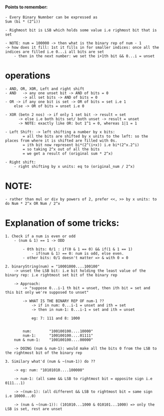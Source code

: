 #### Points to remember:

    - Every Binary Numnber can be expressed as 
    Sum (bi * (2^i))

    - Righmost bit is LSB which holds some value i.e righmost bit that is set

    - NOTE: num = 100000 -> then what is the binary rep of num - 1 
    -> how does it fill: 1st it fills in for smaller indices: once all the indices are filled i.e 0...i all bits are set
        - then in the next number: we set the i+1th bit && 0...i = unset

# operations 
    - AND, OR, XOR, Left and right shift
    - AND   -> any one unset bit -> AND of bits = 0
            -> all set bits -> AND of bits = 0
    - OR -> if any one bit is set -> OR of bits = set i.e 1
        else -> OR of bits = unset i.e 0

    - XOR (betn 2 nos) -> if only 1 set bit -> result = set
          -> else i.e both bits set/ both unset -> result = unset  
          -> NOTE: exactly like OR: but 1^1 = 0, whereas 1|1 = 1

    - Left Shift: -> left shifting a number by x bits:
            = all the bits are shifted by x units to the left: so the places from where it is shifted are filled with 0s.
            = ith bit now represent bi*(2^(i+x)) i.e bi*(2^x.2^i)
            = so taking 2^x out of all the bits
            = we get a result of (original sum * 2^x)

    - Right shift:
        - right shifting by x units: eq to (original_num / 2^x)


# NOTE: 
    - rather than mul or div by powers of 2, prefer <<, >> by x units: to do Num * 2^x OR Num / 2^x

# Explanation of some tricks:

    1. Check if a num is even or odd
        - (num & 1) == 1 -> ODD

            - 0th bits: 0/1 : if(0 & 1 == 0) && if(1 & 1 == 1) 
                - if(num & 1) == 0: num is odd, else even.
            - other bits: 0/1 doesn't matter => & with 0 = 0
    
    2. binaryString(num) = "10001000....100100"
        -> unset the LSB bit: i.e bit holding the least value of the binary rep: i.e rightmost set bit of the binary rep 

        -> Approach: 
            -> "suppose 0...i-1 th bit = unset, then ith bit = set and this bit only we're supposed to unset"

            -> WHAT IS THE BINARY REP OF num-1 ??
                -> if in num: 0...i-1 = unset and ith = set
                -> then in num-1: 0...i-1 = set and ith = unset

                eg: 7: 111 and 8: 1000


            num:        "100100100....10000"
            num-1:      "100100100....01111"
        num & num-1:    "100100100....00000"

        -> DOING (num & num-1): would make all the bits 0 from the LSB to the rightmost bit of the binary rep

    3. Similary what'd (num & ~(num-1)) do ??

        -> eg: num: "10101010....100000"

        -> num-1: (all same && LSB to rightmost bit = opposite sign i.e 0111...1)

        -> ~(num-1): (all different && LSB to rightmost bit = same sign i.e 10000...0)

        -> (num & ~(num-1)): (101010...1000 & 010101...1000) => only the LSB is set, rest are unset